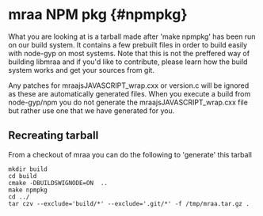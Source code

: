 mraa NPM pkg                        {#npmpkg}
============

What you are looking at is a tarball made after 'make npmpkg' has been run on
our build system. It contains a few prebuilt files in order to build easily
with node-gyp on most systems. Note that this is not the preffered way of
building libmraa and if you'd like to contribute, please learn how the build
system works and get your sources from git.

Any patches for mraajsJAVASCRIPT_wrap.cxx or version.c will be ignored as these
are automatically generated files. When you execute a build from node-gyp/npm
you do not generate the mraajsJAVASCRIPT_wrap.cxx file but rather use one that
we have generated for you.

Recreating tarball
------------------

From a checkout of mraa you can do the following to 'generate' this tarball

~~~~~~~~~~~~~{.sh}
mkdir build
cd build
cmake -DBUILDSWIGNODE=ON  ..
make npmpkg
cd ../
tar czv --exclude='build/*' --exclude='.git/*' -f /tmp/mraa.tar.gz .
~~~~~~~~~~~~~
